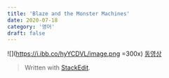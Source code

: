 ```yaml
---
title: 'Blaze and the Monster Machines'
date: 2020-07-18
category: '영어'
draft: false
---
```

![](https://i.ibb.co/hyYCDVL/image.png =300x)
[동영상](https://www.youtube.com/watch?v=qOvlaIsRgXU)


> Written with [StackEdit](https://stackedit.io/).
<!--stackedit_data:
eyJoaXN0b3J5IjpbLTE5NzEzNjA5NzYsLTU0NDAyMDQwNF19
-->